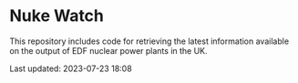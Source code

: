 # Nuke Watch

This repository includes code for retrieving the latest information available on the output of EDF nuclear power plants in the UK.

Last updated: 2023-07-23 18:08